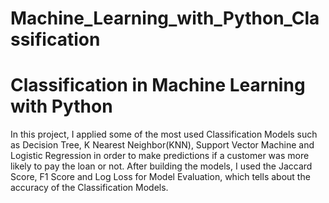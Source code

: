 # Machine_Learning_with_Python_Classification

# Classification in Machine Learning with Python
In this project, I applied some of the most used Classification Models such as Decision Tree, K Nearest Neighbor(KNN), Support Vector Machine and Logistic Regression in order to make predictions if a customer was more likely to pay the loan or not. After building the models, I used the Jaccard Score, F1 Score and Log Loss for Model Evaluation, which tells about the accuracy of the Classification Models.
